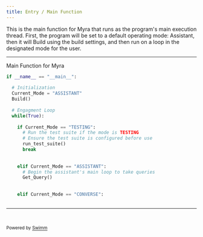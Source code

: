 ```yaml
---
title: Entry / Main Function
---
```

This is the main function for Myra that runs as the program's main execution thread. First, the program will be set to a default operating mode: Assistant, then it will Build using the build settings, and then run on a loop in the designated mode for the user.

<SwmSnippet path="/ENTRY.py" line="5">

---

Main Function for Myra

```python
if __name__ == "__main__":
  
  # Initialization
  Current_Mode = "ASSISTANT"
  Build()
  
  # Engagment Loop
  while(True):
    
    if Current_Mode == "TESTING":
      # Run the test suite if the mode is TESTING
      # Ensure the test suite is configured before use
      run_test_suite()
      break
    
    
    elif Current_Mode == "ASSISTANT":
      # Begin the assistant's main loop to take queries
      Get_Query()
      
    
    elif Current_Mode == "CONVERSE":
      
```

---

</SwmSnippet>

&nbsp;

<SwmMeta version="3.0.0" repo-id="Z2l0aHViJTNBJTNBUENBQSUzQSUzQUF2YWxvbkFjZQ==" repo-name="PCAA"><sup>Powered by [Swimm](https://app.swimm.io/)</sup></SwmMeta>
